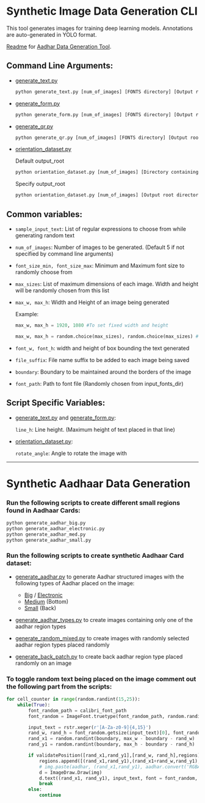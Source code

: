 # Synthetic Image Data Generation CLI
This tool generates images for training deep learning models. Annotations are auto-generated in YOLO format.

[Readme](aadhar/readme_aadhar.md) for [Aadhar Data Generation Tool](aadhar).
## Command Line Arguments:
* [generate_text.py](scripts/generate_text.py)
   ```cmd
   python generate_text.py [num_of_images] [FONTS directory] [Output root directory]
   ```

* [generate_form.py](scripts/generate_form.py)
   ```cmd
   python generate_form.py [num_of_images] [FONTS directory] [Output root directory]
   ```
* [generate_qr.py](scripts/generate_qr.py)
   ```cmd
   python generate_qr.py [num_of_images] [FONTS directory] [Output root directory] [Directory containing QR code PNG images]
   ```
* [orientation_dataset.py](scripts/orientation_dataset.py)

   Default output_root
 
   ```cmd
   python orientation_dataset.py [num_of_images] [Directory containing images to be rotated]
   ```

   Specify output_root
   ```cmd
   python orientation_dataset.py [num_of_images] [Output root directory] [Directory containing images to be rotated]
   ```


## Common variables:
* `sample_input_text`: List of regular expressions to choose from while generating random text
	
* `num_of_images`: Number of images to be generated. (Default 5 if not specified by command line arguments)
	
* `font_size_min, font_size_max`: Minimum and Maximum font size to randomly choose from
	
* `max_sizes`: List of maximum dimensions of each image. Width and height will be randomly chosen from this list
* `max_w, max_h`: Width and Height of an image being generated	

   Example:

   ```python
   max_w, max_h = 1920, 1080 #To set fixed width and height
   
   max_w, max_h = random.choice(max_sizes), random.choice(max_sizes) #To choose width and height randomly from max_sizes list)
   ```

* `font_w, font_h`: width and height of box bounding the text generated

* `file_suffix`: File name suffix to be added to each image being saved

* `boundary`: Boundary to be maintained around the borders of the image

* `font_path`: Path to font file (Randomly chosen from input_fonts_dir)


## Script Specific Variables:
* [generate_text.py](scripts/generate_text.py) and [generate_form.py](scripts/generate_form.py):
   
   `line_h`: Line height. (Maximum height of text placed in that line)
* [orientation_dataset.py](scripts/orientation_dataset.py):
 
   `rotate_angle`: Angle to rotate the image with
_____

# Synthetic Aadhaar Data Generation

### Run the following scripts to create different small regions found in Aadhaar Cards:
```cmd
python generate_aadhar_big.py
python generate_aadhar_electronic.py
python generate_aadhar_med.py
python generate_aadhar_small.py
```
### Run the following scripts to create synthetic Aadhaar Card dataset:
* [generate_aadhar.py](aadhar/generate_aadhar.py) to generate Aadhar structured images with the following types of Aadhar placed on the image:
   * [Big](aadhar/generate_aadhar_big.py) / [Electronic](generate_aadhar_electronic.py)
   * [Medium](aadhar/generate_aadhar_med.py) (Bottom)
   * [Small](aadhar/generate_aadhar_small.py) (Back)

* [generate_aadhar_types.py](aadhar/generate_aadhar_types.py) to create images containing only one of the aadhar region types

* [generate_random_mixed.py](aadhar/generate_random_mixed.py) to create images with randomly selected aadhar region types placed randomly

* [generate_back_patch.py](aadhar/generate_back_patch.py) to create back aadhar region type placed randomly on an image

### To toggle random text being placed on the image comment out the following part from the scripts:
```python
for cell_counter in range(random.randint(15,25)):
    while(True):
        font_random_path = calibri_font_path
        font_random = ImageFont.truetype(font_random_path, random.randint(16,32))

        input_text = rstr.xeger(r'[A-Za-z0-9]{4,15}')
        rand_w, rand_h = font_random.getsize(input_text)[0], font_random.getsize(input_text)[1]
        rand_x1 = random.randint(boundary, max_w - boundary - rand_w)
        rand_y1 = random.randint(boundary, max_h - boundary - rand_h)

        if validatePosition([rand_x1,rand_y1],[rand_w, rand_h],regions):
            regions.append([(rand_x1,rand_y1),(rand_x1+rand_w,rand_y1),(x1+rand_w,y1+rand_h),(x1,y1+rand_h)])
            # img.paste(aadhar, (rand_x1,rand_y1), aadhar.convert('RGBA'))
            d = ImageDraw.Draw(img)
            d.text((rand_x1, rand_y1), input_text, font = font_random, fill = (0,0,0))
            break
        else:
            continue
   ```

